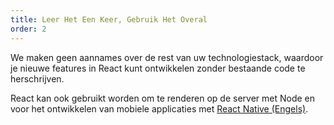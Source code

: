 ```yaml
---
title: Leer Het Een Keer, Gebruik Het Overal
order: 2
---
```


We maken geen aannames over de rest van uw technologiestack, waardoor je nieuwe features in React kunt ontwikkelen zonder bestaande code te herschrijven.

React kan ook gebruikt worden om te renderen op de server met Node en voor het ontwikkelen van mobiele applicaties met [React Native (Engels)](https://reactnative.dev/).
